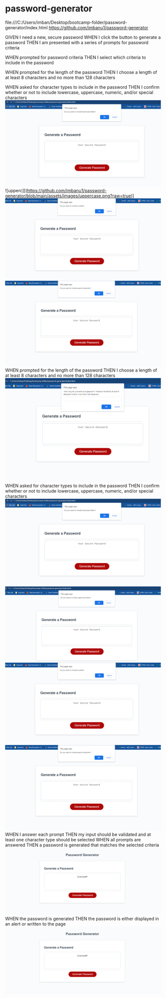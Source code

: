 # password-generator
file:///C:/Users/imban/Desktop/bootcamp-folder/password-generator/index.html
https://github.com/imbanu1/password-generator

GIVEN I need a new, secure password
WHEN I click the button to generate a password
THEN I am presented with a series of prompts for password criteria

WHEN prompted for password criteria
THEN I select which criteria to include in the password

WHEN prompted for the length of the password
THEN I choose a length of at least 8 characters and no more than 128 characters

WHEN asked for character types to include in the password
THEN I confirm whether or not to include lowercase, uppercase, numeric, and/or 
special characters
![lowerc](https://github.com/imbanu1/password-generator/blob/main/assets/images/lowercase.png?raw=true)
![upperc][(https://github.com/imbanu1/password-generator/blob/main/assets/images/uppercase.png?raw=true)]
![num](https://github.com/imbanu1/password-generator/blob/main/assets/images/numbers.png?raw=true)
![spec](https://github.com/imbanu1/password-generator/blob/main/assets/images/spechar.png?raw=true)
WHEN prompted for the length of the password
THEN I choose a length of at least 8 characters and no more than 128 characters
![genl](https://github.com/imbanu1/password-generator/blob/main/assets/images/generator-length.png?raw=true)
WHEN asked for character types to include in the password
THEN I confirm whether or not to include lowercase, uppercase, numeric, and/or special characters
![lowerc](https://github.com/imbanu1/password-generator/blob/main/assets/images/lowercase.png?raw=true)
![upperc](https://github.com/imbanu1/password-generator/blob/main/assets/images/uppercase.png?raw=true)
![num](https://github.com/imbanu1/password-generator/blob/main/assets/images/numbers.png?raw=true)
![spec](https://github.com/imbanu1/password-generator/blob/main/assets/images/spechar.png?raw=true)
WHEN I answer each prompt
THEN my input should be validated and at least one character type should be selected
WHEN all prompts are answered
THEN a password is generated that matches the selected criteria
![valid](https://github.com/imbanu1/password-generator/blob/main/assets/images/validate.png?raw=true)
WHEN the password is generated
THEN the password is either displayed in an alert or written to the page
![valid](https://github.com/imbanu1/password-generator/blob/main/assets/images/validate.png?raw=true)
